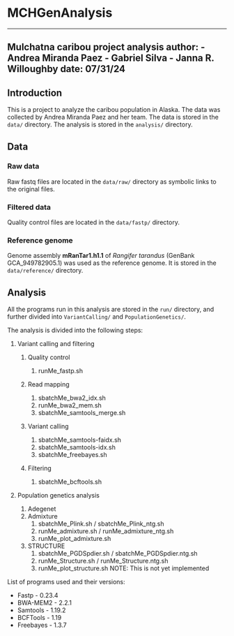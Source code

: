 # MCHGenAnalysis
---
Mulchatna caribou project analysis
author: 
    - Andrea Miranda Paez
    - Gabriel Silva
    - Janna R. Willoughby
date: 07/31/24
---

## Introduction

This is a project to analyze the caribou population in Alaska. The data was collected by Andrea Miranda Paez and her team. The data is stored in the `data/` directory. The analysis is stored in the `analysis/` directory.

## Data

### Raw data

Raw fastq files are located in the `data/raw/` directory as symbolic links to the original files.

### Filtered data

Quality control files are located in the `data/fastp/` directory.

### Reference genome

Genome assembly **mRanTar1.h1.1** of _Rangifer tarandus_ (GenBank GCA_949782905.1) was used as the reference genome. It is stored in the `data/reference/` directory.

## Analysis

All the programs run in this analysis are stored in the `run/` directory, and further divided into `VariantCalling/` and `PopulationGenetics/`.

The analysis is divided into the following steps:

1. Variant calling and filtering
    1. Quality control
        1. runMe_fastp.sh

    2. Read mapping
        1. sbatchMe_bwa2_idx.sh
        2. runMe_bwa2_mem.sh
        3. sbatchMe_samtools_merge.sh

    3. Variant calling
        1. sbatchMe_samtools-faidx.sh
        2. sbatchMe_samtools-idx.sh
        3. sbatchMe_freebayes.sh

    4. Filtering
        1. sbatchMe_bcftools.sh

2. Population genetics analysis
    1. Adegenet
    2. Admixture
        1. sbatchMe_Plink.sh / sbatchMe_Plink_ntg.sh
        2. runMe_admixture.sh / runMe_admixture_ntg.sh
        3. runMe_plot_admixture.sh
    3. STRUCTURE
        1. sbatchMe_PGDSpdier.sh / sbatchMe_PGDSpdier.ntg.sh
        2. runMe_Structure.sh / runMe_Structure.ntg.sh
        3. runMe_plot_structure.sh NOTE: This is not yet implemented


List of programs used and their versions:

* Fastp - 0.23.4
* BWA-MEM2 - 2.2.1
* Samtools - 1.19.2
* BCFTools - 1.19
* Freebayes - 1.3.7
